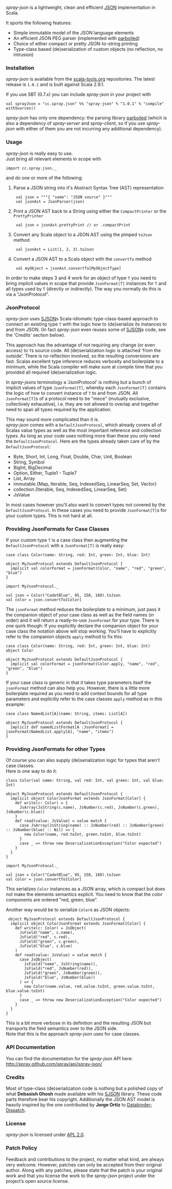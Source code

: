 _spray-json_ is a lightweight, clean and efficient [JSON] implementation in Scala.

It sports the following features:
  
* Simple immutable model of the JSON language elements
* An efficient JSON PEG parser (implemented with [parboiled])
* Choice of either compact or pretty JSON-to-string printing
* Type-class based (de)serialization of custom objects (no reflection, no intrusion)


### Installation

_spray-json_ is available from the [scala-tools.org] repositories.
The latest release is `1.0.1` and is built against Scala 2.9.1.

If you use SBT (0.7.x) you can include _spray-json_ in your project with

    val sprayJson = "cc.spray.json" %% "spray-json" % "1.0.1" % "compile" withSources()

_spray-json_ has only one dependency: the parsing library [parboiled]
(which is also a dependency of _spray-server_ and _spray-client_, so if you use _spray-json_ with either of them you are not incurring any additional dependency).


### Usage

_spray-json_ is really easy to use.  
Just bring all relevant elements in scope with 

    import cc.spray.json._

and do one or more of the following:

1. Parse a JSON string into it's Abstract Syntax Tree (AST) representation

        val json = """{ "some": "JSON source" }""" 
        val jsonAst = JsonParser(json)

2. Print a JSON AST back to a String using either the `CompactPrinter` or the `PrettyPrinter`

        val json = jsonAst.prettyPrint // or .compactPrint

3. Convert any Scala object to a JSON AST using the pimped `toJson` method 
        
        val jsonAst = List(1, 2, 3).toJson 

4. Convert a JSON AST to a Scala object with the `convertTo` method

        val myObject = jsonAst.convertTo[MyObjectType]

In order to make steps 3 and 4 work for an object of type `T` you need to bring implicit values in scope that
provide `JsonFormat[T]` instances for `T` and all types used by `T` (directly or indirectly).
The way you normally do this is via a "JsonProtocol".


### JsonProtocol

_spray-json_ uses [SJSON]s Scala-idiomatic type-class-based approach to connect an existing type `T` with the logic how to (de)serialize its instances to and from JSON. (In fact _spray-json_ even reuses some of [SJSON]s code, see the 'Credits' section below).

This approach has the advantage of not requiring any change (or even access) to `T`s source code. All (de)serialization
logic is attached 'from the outside'. There is no reflection involved, so the resulting conversions are fast. Scalas excellent type inference reduces verbosity and boilerplate to a minimum, while the Scala compiler will make sure at compile time that you provided all required (de)serialization logic. 
   
In _spray-jsons_ terminology a 'JsonProtocol' is nothing but a bunch of implicit values of type `JsonFormat[T]`, whereby each `JsonFormat[T]` contains the logic of how to convert instance of `T` to and from JSON. All `JsonFormat[T]`s of a protocol need to be "mece" (mutually exclusive, collectively exhaustive), i.e. they are not allowed to overlap and together need to span all types required by the application.
   
This may sound more complicated than it is.  
_spray-json_ comes with a `DefaultJsonProtocol`, which already covers all of Scalas value types as well as the most important reference and collection types. As long as your code uses nothing more than these you only need the `DefaultJsonProtocol`.
Here are the types already taken care of by the `DefaultJsonProtocol`: 
  
* Byte, Short, Int, Long, Float, Double, Char, Unit, Boolean
* String, Symbol
* BigInt, BigDecimal
* Option, Either, Tuple1 - Tuple7
* List, Array
* immutable.{Map, Iterable, Seq, IndexedSeq, LinearSeq, Set, Vector}
* collection.{Iterable, Seq, IndexedSeq, LinearSeq, Set}
* JsValue

In most cases however you'll also want to convert types not covered by the `DefaultJsonProtocol`. In these cases you need to provide `JsonFormat[T]`s for your custom types. This is not hard at all.
 

### Providing JsonFormats for Case Classes

If your custom type `T` is a case class then augmenting the `DefaultJsonProtocol` with a `JsonFormat[T]` is really easy:

    case class Color(name: String, red: Int, green: Int, blue: Int)

    object MyJsonProtocol extends DefaultJsonProtocol {
      implicit val colorFormat = jsonFormat(Color, "name", "red", "green", "blue")     
    }
    
    import MyJsonProtocol._
    
    val json = Color("CadetBlue", 95, 158, 160).toJson
    val color = json.convertTo[Color]
    
The `jsonFormat` method reduces the boilerplate to a minimum, just pass it the companion object of your case class as
well as the field names (in order) and it will return a ready-to-use `JsonFormat` for your type.
There is one quirk though: If you explicitly declare the companion object for your case class the notation above will
stop working. You'll have to explicitly refer to the companion objects `apply` method to fix this:

    case class Color(name: String, red: Int, green: Int, blue: Int)
    object Color

    object MyJsonProtocol extends DefaultJsonProtocol {
      implicit val colorFormat = jsonFormat(Color.apply, "name", "red", "green", "blue")
    }

If your case class is generic in that it takes type parameters itself the `jsonFormat` method can also help you.
However, there is a little more boilerplate required as you need to add context bounds for all type parameters
and explicitly refer to the case classes `apply` method as in this example:

    case class NamedList[A](name: String, items: List[A])

    object MyJsonProtocol extends DefaultJsonProtocol {
      implicit def namedListFormat[A :JsonFormat] = jsonFormat(NamedList.apply[A], "name", "items")
    }


### Providing JsonFormats for other Types

Of course you can also supply (de)serialization logic for types that aren't case classes.  
Here is one way to do it:

    class Color(val name: String, val red: Int, val green: Int, val blue: Int)
    
    object MyJsonProtocol extends DefaultJsonProtocol {
      implicit object ColorJsonFormat extends JsonFormat[Color] {
        def write(c: Color) = {
          JsArray(JsString(c.name), JsNumber(c.red), JsNumber(c.green), JsNumber(c.blue))
        }
        def read(value: JsValue) = value match {
          case JsArray(JsString(name) :: JsNumber(red) :: JsNumber(green) :: JsNumber(blue) :: Nil) => {
            new Color(name, red.toInt, green.toInt, blue.toInt)
          }
          case _ => throw new DeserializationException("Color expected")
        }
      }
    }
    
    import MyJsonProtocol._
    
    val json = Color("CadetBlue", 95, 158, 160).toJson
    val color = json.convertTo[Color]

This serializes `Color` instances as a JSON array, which is compact but does not make the elements semantics explicit.
You need to know that the color components are ordered "red, green, blue".

Another way would be to serialize `Color`s as JSON objects:

     object MyJsonProtocol extends DefaultJsonProtocol {
      implicit object ColorJsonFormat extends JsonFormat[Color] {
        def write(c: Color) = JsObject(
          JsField("name", c.name),
          JsField("red", c.red),
          JsField("green", c.green),
          JsField("blue", c.blue)
        )
        def read(value: JsValue) = value match {
          case JsObject(
            JsField("name", JsString(name)),
            JsField("red", JsNumber(red)),
            JsField("green", JsNumber(green)),
            JsField("blue", JsNumber(blue))
          ) => {
            new Color(name.value, red.value.toInt, green.value.toInt, blue.value.toInt)
          }
          case _ => throw new DeserializationException("Color expected")
        }
      }
    }

This is a bit more verbose in its definition and the resulting JSON but transports the field semantics over to the JSON side.  
Note that this is the approach _spray-json_ uses for case classes.


### API Documentation

You can find the documentation for the _spray-json_ API here:
<http://spray.github.com/spray/api/spray-json/>


### Credits

Most of type-class (de)serialization code is nothing but a polished copy of what **Debasish Ghosh** made available
with his [SJSON] library. These code parts therefore bear his copyright.
Additionally the JSON AST model is heavily inspired by the one contributed by **Jorge Ortiz** to [Databinder-Dispatch].

  
### License

_spray-json_ is licensed under [APL 2.0].


### Patch Policy

Feedback and contributions to the project, no matter what kind, are always very welcome.
However, patches can only be accepted from their original author.
Along with any patches, please state that the patch is your original work and that you license the work to the
_spray-json_ project under the project’s open source license.
  

  [JSON]: http://json.org
  [parboiled]: http://parboiled.org
  [scala-tools.org]: http://scala-tools.org
  [SJSON]: https://github.com/debasishg/sjson
  [Databinder-Dispatch]: https://github.com/n8han/Databinder-Dispatch
  [APL 2.0]: http://www.apache.org/licenses/LICENSE-2.0
